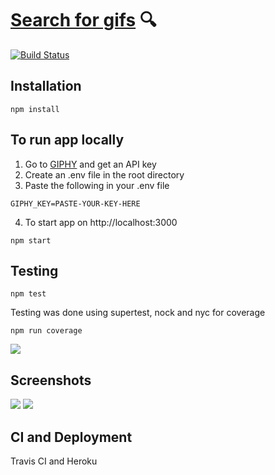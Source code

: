 # [Search for gifs](https://search-gifs.herokuapp.com/) :mag:
[![Build Status](https://travis-ci.org/gminova/search-gifs.svg?branch=master)](https://travis-ci.org/gminova/search-gifs)

## Installation 
```
npm install
```

## To run app locally
1. Go to [GIPHY](https://developers.giphy.com/) and get an API key
2. Create an .env file in the root directory
3. Paste the following in your .env file
```
GIPHY_KEY=PASTE-YOUR-KEY-HERE
```
4. To start app on http://localhost:3000

```
npm start
```

## Testing
```
npm test
```
Testing was done using supertest, nock and nyc for coverage
```
npm run coverage
```
![](https://i.imgur.com/ybjEY7n.png)

## Screenshots

![](https://i.imgur.com/4lLOI3d.jpg)
![](https://i.imgur.com/3LRB6uV.jpg)

## CI and Deployment
Travis CI and Heroku
